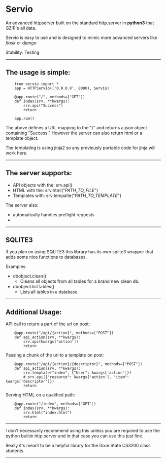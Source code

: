 Servio
=====

An advanced httpserver built on the standard http.server in __python3__ that
GZIP's all data.

Servio is easy to use and is designed to mimic more advanced servers like
_flask_ or _django_

Stability: Testing

---

The usage is simple:
--

```
    from servio import *
    app = HTTPServio(('0.0.0.0', 8080), Servio)

    @app.route("/", methods=["GET"])
    def index(srv, **kwargs):
        srv.api("Success")
        return

    app.run()
```

The above defines a URL mapping to the "/" and returns a json object containing
"Success." However the server can also return html or a template object.

The templating is using jinja2 so any previously portable code for jinja will
work here.

---

The server supports:
--
+ API objects with the: srv.api()
+ HTML with the: srv.html("_PATH_TO\_FILE_")
+ Templates with: srv.tempalte("_PATH_TO\_TEMPLATE_")

The server also:
+ automatically handles preflight requests
+ 

---
SQLITE3
--

If you plan on using SQLITE3 this library has its own sqlite3 wrapper that adds
some nice functions to databases.

Examples:
+ dbobject.clean()
    - Cleans all objects from all tables for a brand new clean db.
+ dbobject.listTables()
    - Lists all tables in a database.

---

Additional Usage:
--

API call to return a part of the url on post:
```
    @app.route("/api/{action}", methods=["POST"])
    def api_action(srv, **kwargs):
        srv.api(kwargs['action'])
        return
```

Passing a chunk of the url to a template on post:

```
    @app.route("/api/{action}/{descriptor}", methods=["POST"])
    def api_action(srv, **kwargs):
        srv.template("index", {"User": kwargs['action']})
        # srv.api({"resource": kwargs['action'], "item": kwargs['descriptor']})
        return
```

Serving HTML on a qualified path:

```
    @app.route("/index", methods=["GET"])
    def index(srv, **kwargs):
        srv.html("index.html")
        return
```

---

I don't necessarily recommend using this unless you are required to use the
python builtin http.server and in that case you can use this just fine.

Really it's meant to be a helpful library for the Dixie State CS3200 class
students.

---
